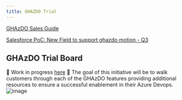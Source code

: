 ```yaml
---
title: GHAZDO Trial
---
```


[GHAzDO Sales Guide](https://docs.google.com/document/d/1-kjEJReQto7osF2Xs20VKKQq_WJwSKo_R82y8qlgwDo/edit#heading=h.l79dnykl0wdw)

[Salesforce PoC: New Field to support ghazdo motion - Q3 ](https://github.com/github/advanced-security-field/issues/2803)

## GHAzDO Trial Board

🚧 Work in progress [here](https://github.com/github/ghas-project-board/pull/364) 🚧
The goal of this initiative will be to walk customers through each of the GHAzDO features providing additional resources to ensure a successful enablement in their Azure Devops.
![image](https://user-images.githubusercontent.com/1760475/225330127-c5a65ef8-c462-46b1-b785-ad40237a8b51.png)

